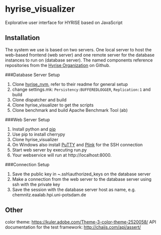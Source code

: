 hyrise_visualizer
=================

Explorative user interface for HYRISE based on JavaScript

## Installation

The system we use is based on two servers. One local server to host the web-based frontend (web server) and one remote server for the database instances to run on (database server).
The named components reference repositories from the [Hyrise Organization](https://github.com/hyrise) on Github.

###Database Server Setup

 1. Clone [hyrise_nvm](https://github.com/hyrise/hyrise_nvm), refer to their readme for general setup
 2. change settings.mk: `Persistency:BUFFEREDLOGGER`, `Replication:1` and build
 3. Clone dispatcher and build
 4. Clone hyrise_visualizer to get the scripts
 5. Clone benchmark and build Apache Benchmark Tool (ab)

###Web Server Setup

 1. Install python and [pip](https://pip.pypa.io/en/latest/installing.html)
 2. Use pip to install cherrypy
 3. Clone hyrise_visualizer
 4. On Windows also install [PuTTY](http://www.chiark.greenend.org.uk/~sgtatham/putty/download.html) and [Plink](http://www.chiark.greenend.org.uk/~sgtatham/putty/download.html) for the SSH connection
 5. Start web server by executing run.py
 6. Your webservice will run at http://localhost:8000.

###Connection Setup
 
 1. Save the public key in ~\.ssh\authorized_keys on the database server
 2. Make a connection from the web server to the database server using ssh with the private key
 3. Save the session with the database server host as name, e.g. chemnitz.eaalab.hpi.uni-potsdam.de

## Other

color theme: https://kuler.adobe.com/Theme-3-color-theme-2520058/
API documentation for the test framework: http://chaijs.com/api/assert/
